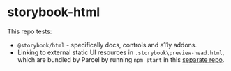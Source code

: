 # storybook-html

This repo tests:
- `@storybook/html` - specifically docs, controls and a11y addons.
- Linking to external static UI resources in `.storybook\preview-head.html`, which are bundled by Parcel by running `npm start` in this [separate repo](https://github.com/basher/parcel-boilerplate-storybook).
